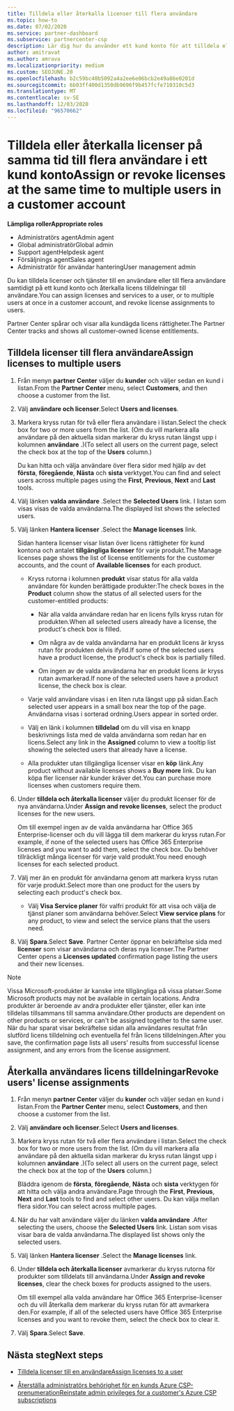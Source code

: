 ```yaml
---
title: Tilldela eller återkalla licenser till flera användare
ms.topic: how-to
ms.date: 07/02/2020
ms.service: partner-dashboard
ms.subservice: partnercenter-csp
description: Lär dig hur du använder ett kund konto för att tilldela eller återkalla licenser och tjänster till en användare eller till flera användare på samma gång.
author: amitravat
ms.author: amrava
ms.localizationpriority: medium
ms.custom: SEOJUNE.20
ms.openlocfilehash: b2c59bc40b5092a4a2ee6e06bcb2e49a86e0201d
ms.sourcegitcommit: 6b03ff400d1350db9696f9b457fcfe710310c5d3
ms.translationtype: MT
ms.contentlocale: sv-SE
ms.lasthandoff: 12/03/2020
ms.locfileid: "96570662"
---
```

# <a name="assign-or-revoke-licenses-at-the-same-time-to-multiple-users-in-a-customer-account"></a><span data-ttu-id="08813-103">Tilldela eller återkalla licenser på samma tid till flera användare i ett kund konto</span><span class="sxs-lookup"><span data-stu-id="08813-103">Assign or revoke licenses at the same time to multiple users in a customer account</span></span>

<span data-ttu-id="08813-104">**Lämpliga roller**</span><span class="sxs-lookup"><span data-stu-id="08813-104">**Appropriate roles**</span></span>

- <span data-ttu-id="08813-105">Administratörs agent</span><span class="sxs-lookup"><span data-stu-id="08813-105">Admin agent</span></span>
- <span data-ttu-id="08813-106">Global administratör</span><span class="sxs-lookup"><span data-stu-id="08813-106">Global admin</span></span>
- <span data-ttu-id="08813-107">Support agent</span><span class="sxs-lookup"><span data-stu-id="08813-107">Helpdesk agent</span></span>
- <span data-ttu-id="08813-108">Försäljnings agent</span><span class="sxs-lookup"><span data-stu-id="08813-108">Sales agent</span></span>
- <span data-ttu-id="08813-109">Administratör för användar hantering</span><span class="sxs-lookup"><span data-stu-id="08813-109">User management admin</span></span>

<span data-ttu-id="08813-110">Du kan tilldela licenser och tjänster till en användare eller till flera användare samtidigt på ett kund konto och återkalla licens tilldelningar till användare.</span><span class="sxs-lookup"><span data-stu-id="08813-110">You can assign licenses and services to a user, or to multiple users at once in a customer account, and revoke license assignments to users.</span></span>

<span data-ttu-id="08813-111">Partner Center spårar och visar alla kundägda licens rättigheter.</span><span class="sxs-lookup"><span data-stu-id="08813-111">The Partner Center tracks and shows all customer-owned license entitlements.</span></span>

## <a name="assign-licenses-to-multiple-users"></a><span data-ttu-id="08813-112">Tilldela licenser till flera användare</span><span class="sxs-lookup"><span data-stu-id="08813-112">Assign licenses to multiple users</span></span>

1. <span data-ttu-id="08813-113">Från menyn **partner Center** väljer du **kunder** och väljer sedan en kund i listan.</span><span class="sxs-lookup"><span data-stu-id="08813-113">From the **Partner Center** menu, select **Customers**, and then choose a customer from the list.</span></span>

2. <span data-ttu-id="08813-114">Välj **användare och licenser**.</span><span class="sxs-lookup"><span data-stu-id="08813-114">Select **Users and licenses**.</span></span>

3. <span data-ttu-id="08813-115">Markera kryss rutan för två eller flera användare i listan.</span><span class="sxs-lookup"><span data-stu-id="08813-115">Select the check box for two or more users from the list.</span></span> <span data-ttu-id="08813-116">(Om du vill markera alla användare på den aktuella sidan markerar du kryss rutan längst upp i kolumnen **användare** .)</span><span class="sxs-lookup"><span data-stu-id="08813-116">(To select all users on the current page, select the check box at the top of the **Users** column.)</span></span>

    <span data-ttu-id="08813-117">Du kan hitta och välja användare över flera sidor med hjälp av det **första**, **föregående**, **Nästa** och **sista** verktyget.</span><span class="sxs-lookup"><span data-stu-id="08813-117">You can find and select users across multiple pages using the **First**, **Previous**, **Next** and **Last** tools.</span></span>

4. <span data-ttu-id="08813-118">Välj länken **valda användare** .</span><span class="sxs-lookup"><span data-stu-id="08813-118">Select the **Selected Users** link.</span></span> <span data-ttu-id="08813-119">I listan som visas visas de valda användarna.</span><span class="sxs-lookup"><span data-stu-id="08813-119">The displayed list shows the selected users.</span></span>

5. <span data-ttu-id="08813-120">Välj länken **Hantera licenser** .</span><span class="sxs-lookup"><span data-stu-id="08813-120">Select the **Manage licenses** link.</span></span>

    <span data-ttu-id="08813-121">Sidan hantera licenser visar listan över licens rättigheter för kund kontona och antalet **tillgängliga licenser** för varje produkt.</span><span class="sxs-lookup"><span data-stu-id="08813-121">The Manage licenses page shows the list of license entitlements for the customer accounts, and the count of **Available licenses** for each product.</span></span>

    - <span data-ttu-id="08813-122">Kryss rutorna i kolumnen **produkt** visar status för alla valda användare för kunden berättigade produkter:</span><span class="sxs-lookup"><span data-stu-id="08813-122">The check boxes in the **Product** column show the status of all selected users for the customer-entitled products:</span></span>

       - <span data-ttu-id="08813-123">När alla valda användare redan har en licens fylls kryss rutan för produkten.</span><span class="sxs-lookup"><span data-stu-id="08813-123">When all selected users already have a license, the product's check box is filled.</span></span>

       - <span data-ttu-id="08813-124">Om några av de valda användarna har en produkt licens är kryss rutan för produkten delvis ifylld.</span><span class="sxs-lookup"><span data-stu-id="08813-124">If some of the selected users have a product license, the product's check box is partially filled.</span></span>

       - <span data-ttu-id="08813-125">Om ingen av de valda användarna har en produkt licens är kryss rutan avmarkerad.</span><span class="sxs-lookup"><span data-stu-id="08813-125">If none of the selected users have a product license, the check box is clear.</span></span>

    - <span data-ttu-id="08813-126">Varje vald användare visas i en liten ruta längst upp på sidan.</span><span class="sxs-lookup"><span data-stu-id="08813-126">Each selected user appears in a small box near the top of the page.</span></span> <span data-ttu-id="08813-127">Användarna visas i sorterad ordning.</span><span class="sxs-lookup"><span data-stu-id="08813-127">Users appear in sorted order.</span></span>

    - <span data-ttu-id="08813-128">Välj en länk i kolumnen **tilldelad** om du vill visa en knapp beskrivnings lista med de valda användarna som redan har en licens.</span><span class="sxs-lookup"><span data-stu-id="08813-128">Select any link in the **Assigned** column to view a tooltip list showing the selected users that already have a license.</span></span>

    - <span data-ttu-id="08813-129">Alla produkter utan tillgängliga licenser visar en **köp** länk.</span><span class="sxs-lookup"><span data-stu-id="08813-129">Any product without available licenses shows a **Buy more** link.</span></span> <span data-ttu-id="08813-130">Du kan köpa fler licenser när kunder kräver det.</span><span class="sxs-lookup"><span data-stu-id="08813-130">You can purchase more licenses when customers require them.</span></span>

6. <span data-ttu-id="08813-131">Under **tilldela och återkalla licenser** väljer du produkt licenser för de nya användarna.</span><span class="sxs-lookup"><span data-stu-id="08813-131">Under **Assign and revoke licenses**, select the product licenses for the new users.</span></span> 

   <span data-ttu-id="08813-132">Om till exempel ingen av de valda användarna har Office 365 Enterprise-licenser och du vill lägga till dem markerar du kryss rutan.</span><span class="sxs-lookup"><span data-stu-id="08813-132">For example, if none of the selected users has Office 365 Enterprise licenses and you want to add them, select the check box.</span></span> <span data-ttu-id="08813-133">Du behöver tillräckligt många licenser för varje vald produkt.</span><span class="sxs-lookup"><span data-stu-id="08813-133">You need enough licenses for each selected product.</span></span>

7. <span data-ttu-id="08813-134">Välj mer än en produkt för användarna genom att markera kryss rutan för varje produkt.</span><span class="sxs-lookup"><span data-stu-id="08813-134">Select more than one product for the users by selecting each product's check box.</span></span>
    -   <span data-ttu-id="08813-135">Välj **Visa Service planer** för valfri produkt för att visa och välja de tjänst planer som användarna behöver.</span><span class="sxs-lookup"><span data-stu-id="08813-135">Select **View service plans** for any product, to view and select the service plans that the users need.</span></span>

8. <span data-ttu-id="08813-136">Välj **Spara**.</span><span class="sxs-lookup"><span data-stu-id="08813-136">Select **Save**.</span></span> <span data-ttu-id="08813-137">Partner Center öppnar en bekräftelse sida med **licenser** som visar användarna och deras nya licenser.</span><span class="sxs-lookup"><span data-stu-id="08813-137">The Partner Center opens a **Licenses updated** confirmation page listing the users and their new licenses.</span></span>

>[!NOTE]
><span data-ttu-id="08813-138">Vissa Microsoft-produkter är kanske inte tillgängliga på vissa platser.</span><span class="sxs-lookup"><span data-stu-id="08813-138">Some Microsoft products may not be available in certain locations.</span></span> <span data-ttu-id="08813-139">Andra produkter är beroende av andra produkter eller tjänster, eller kan inte tilldelas tillsammans till samma användare.</span><span class="sxs-lookup"><span data-stu-id="08813-139">Other products are dependent on other products or services, or can't be assigned together to the same user.</span></span> <span data-ttu-id="08813-140">När du har sparat visar bekräftelse sidan alla användares resultat från slutförd licens tilldelning och eventuella fel från licens tilldelningen.</span><span class="sxs-lookup"><span data-stu-id="08813-140">After you save, the confirmation page lists all users' results from successful license assignment, and any errors from the license assignment.</span></span>

## <a name="revoke-users-license-assignments"></a><span data-ttu-id="08813-141">Återkalla användares licens tilldelningar</span><span class="sxs-lookup"><span data-stu-id="08813-141">Revoke users' license assignments</span></span>

1. <span data-ttu-id="08813-142">Från menyn **partner Center** väljer du **kunder** och väljer sedan en kund i listan.</span><span class="sxs-lookup"><span data-stu-id="08813-142">From the **Partner Center** menu, select **Customers**, and then choose a customer from the list.</span></span>

2. <span data-ttu-id="08813-143">Välj **användare och licenser**.</span><span class="sxs-lookup"><span data-stu-id="08813-143">Select **Users and licenses**.</span></span>

3. <span data-ttu-id="08813-144">Markera kryss rutan för två eller flera användare i listan.</span><span class="sxs-lookup"><span data-stu-id="08813-144">Select the check box for two or more users from the list.</span></span> <span data-ttu-id="08813-145">(Om du vill markera alla användare på den aktuella sidan markerar du kryss rutan längst upp i kolumnen **användare** .)</span><span class="sxs-lookup"><span data-stu-id="08813-145">(To select all users on the current page, select the check box at the top of the **Users** column.)</span></span>

    <span data-ttu-id="08813-146">Bläddra igenom de **första**, **föregående**, **Nästa** och **sista** verktygen för att hitta och välja andra användare.</span><span class="sxs-lookup"><span data-stu-id="08813-146">Page through the **First**, **Previous**, **Next** and **Last** tools to find and select other users.</span></span> <span data-ttu-id="08813-147">Du kan välja mellan flera sidor.</span><span class="sxs-lookup"><span data-stu-id="08813-147">You can select across multiple pages.</span></span>

4. <span data-ttu-id="08813-148">När du har valt användare väljer du länken **valda användare** .</span><span class="sxs-lookup"><span data-stu-id="08813-148">After selecting the users, choose the **Selected Users** link.</span></span> <span data-ttu-id="08813-149">Listan som visas visar bara de valda användarna.</span><span class="sxs-lookup"><span data-stu-id="08813-149">The displayed list shows only the selected users.</span></span>

5. <span data-ttu-id="08813-150">Välj länken **Hantera licenser** .</span><span class="sxs-lookup"><span data-stu-id="08813-150">Select the **Manage licenses** link.</span></span>

6. <span data-ttu-id="08813-151">Under **tilldela och återkalla licenser** avmarkerar du kryss rutorna för produkter som tilldelats till användarna.</span><span class="sxs-lookup"><span data-stu-id="08813-151">Under **Assign and revoke licenses**, clear the check boxes for products assigned to the users.</span></span>

   <span data-ttu-id="08813-152">Om till exempel alla valda användare har Office 365 Enterprise-licenser och du vill återkalla dem markerar du kryss rutan för att avmarkera den.</span><span class="sxs-lookup"><span data-stu-id="08813-152">For example, if all of the selected users have Office 365 Enterprise licenses and you want to revoke them, select the check box to clear it.</span></span>

7. <span data-ttu-id="08813-153">Välj **Spara**.</span><span class="sxs-lookup"><span data-stu-id="08813-153">Select **Save**.</span></span>

## <a name="next-steps"></a><span data-ttu-id="08813-154">Nästa steg</span><span class="sxs-lookup"><span data-stu-id="08813-154">Next steps</span></span>

- [<span data-ttu-id="08813-155">Tilldela licenser till en användare</span><span class="sxs-lookup"><span data-stu-id="08813-155">Assign licenses to a user</span></span>](assign-licenses-to-users.md)

- [<span data-ttu-id="08813-156">Återställa administratörs behörighet för en kunds Azure CSP-prenumeration</span><span class="sxs-lookup"><span data-stu-id="08813-156">Reinstate admin privileges for a customer's Azure CSP subscriptions</span></span>](revoke-reinstate-csp.md)